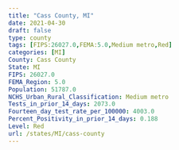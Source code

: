 ```yaml
---
title: "Cass County, MI"
date: 2021-04-30
draft: false
type: county
tags: [FIPS:26027.0,FEMA:5.0,Medium metro,Red]
categories: [MI]
County: Cass County
State: MI
FIPS: 26027.0
FEMA_Region: 5.0
Population: 51787.0
NCHS_Urban_Rural_Classification: Medium metro
Tests_in_prior_14_days: 2073.0
Fourteen_day_test_rate_per_100000: 4003.0
Percent_Positivity_in_prior_14_days: 0.188
Level: Red
url: /states/MI/cass-county
---
```



